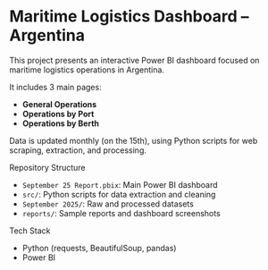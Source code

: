 # Maritime Logistics Dashboard – Argentina

This project presents an interactive Power BI dashboard focused on maritime logistics operations in Argentina.  

It includes 3 main pages:  
- **General Operations**  
- **Operations by Port**  
- **Operations by Berth**  

Data is updated monthly (on the 15th), using Python scripts for web scraping, extraction, and processing.  

Repository Structure
- `September 25 Report.pbix`: Main Power BI dashboard  
- `src/`: Python scripts for data extraction and cleaning  
- `September 2025/`: Raw and processed datasets  
- `reports/`: Sample reports and dashboard screenshots  

Tech Stack
- Python (requests, BeautifulSoup, pandas)  
- Power BI  
